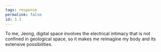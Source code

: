 ```yaml
---
tags: response
permalink: false
id: 3.3
---
```


To me, Jeong, digital space involves the electrical intimacy that is not confined in geological space, so it makes me reimagine my body and its extensive possibilities.
